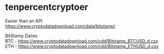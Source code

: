# tenpercentcryptoer
Easier than an API  
https://www.cryptodatadownload.com/data/bitstamp/

BitStamp Daiies  
BTC - https://www.cryptodatadownload.com/cdd/Bitstamp_BTCUSD_d.csv  
ETH - https://www.cryptodatadownload.com/cdd/Bitstamp_ETHUSD_d.csv
